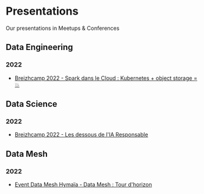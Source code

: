 # Presentations
Our presentations in Meetups &amp; Conferences

## Data Engineering
### 2022
- [Breizhcamp 2022 - Spark dans le Cloud : Kubernetes + object storage = :boom:](https://github.com/hymaia/presentations/blob/main/Spark%20dans%20le%20cloud%20Kubernetes%20%2B%20object%20storage%20%3D%20%F0%9F%92%A5.pdf)

## Data Science
### 2022
- [Breizhcamp 2022 - Les dessous de l'IA Responsable](https://github.com/hymaia/presentations/blob/main/Les%20Dessous%20de%20l'IA%20Responsable.pdf)

## Data Mesh
### 2022
- [Event Data Mesh Hymaïa - Data Mesh : Tour d'horizon](https://github.com/hymaia/presentations/blob/main/Data%20Mesh%20-%20Tour%20d'horizon.pdf) 
